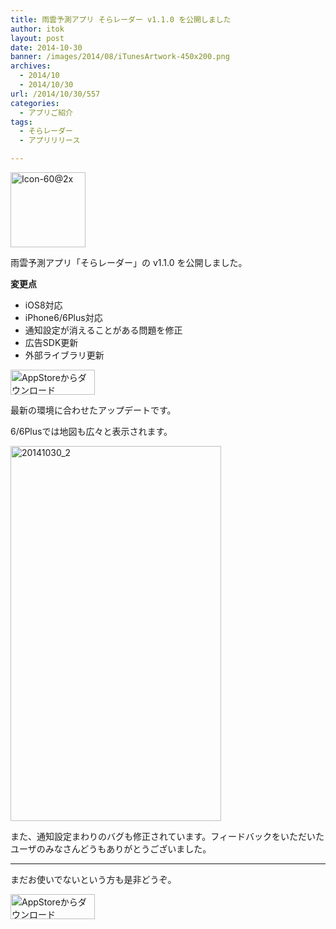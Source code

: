 ```yaml
---
title: 雨雲予測アプリ そらレーダー v1.1.0 を公開しました
author: itok
layout: post
date: 2014-10-30
banner: /images/2014/08/iTunesArtwork-450x200.png
archives:
  - 2014/10
  - 2014/10/30
url: /2014/10/30/557
categories:
  - アプリご紹介
tags:
  - そらレーダー
  - アプリリリース

---
```

<a href="https://itunes.apple.com/jp/app/id892264357" target="_blank"><img src="/images/2014/08/3a32a3262646918bc6b4c57662b6c293.png" alt="Icon-60@2x" width="120" height="120" class="alignnone size-full wp-image-305" /></a>

雨雲予測アプリ「そらレーダー」の v1.1.0 を公開しました。

**変更点**

  * iOS8対応
  * iPhone6/6Plus対応
  * 通知設定が消えることがある問題を修正
  * 広告SDK更新
  * 外部ライブラリ更新

<a href="https://itunes.apple.com/jp/app/id892264357" target="_blank"><img src="/images/2014/04/Download_on_the_App_Store_Badge_JP_135x40_1004.png" alt="AppStoreからダウンロード" width="135" height="40" class="alignnone size-full wp-image-58" /></a>

最新の環境に合わせたアップデートです。

6/6Plusでは地図も広々と表示されます。

[<img src="/images/2014/10/20141030_2.png" alt="20141030_2" width="337" height="600" class="alignnone size-full wp-image-558" />](/images/2014/10/20141030_2.png)

また、通知設定まわりのバグも修正されています。フィードバックをいただいたユーザのみなさんどうもありがとうございました。

* * *

まだお使いでないという方も是非どうぞ。

<a href="https://itunes.apple.com/jp/app/id892264357" target="_blank"><img src="/images/2014/04/Download_on_the_App_Store_Badge_JP_135x40_1004.png" alt="AppStoreからダウンロード" width="135" height="40" class="alignnone size-full wp-image-58" /></a>